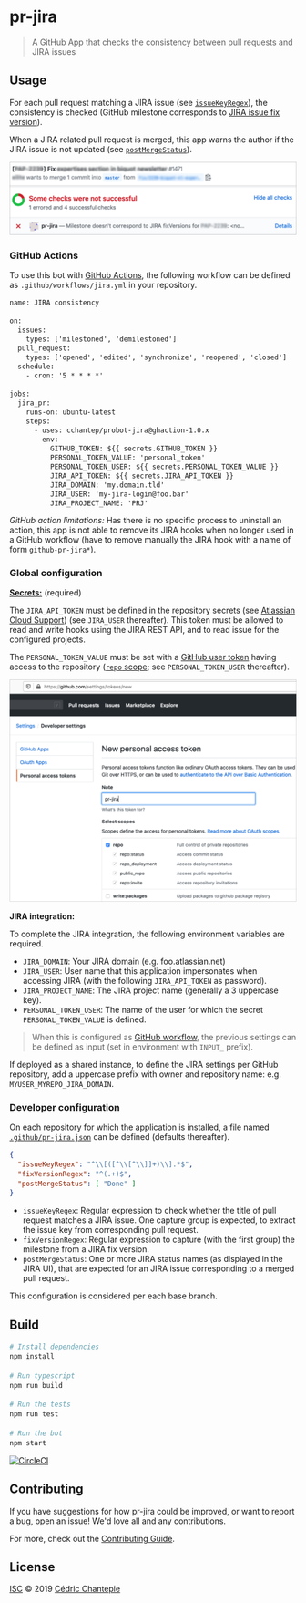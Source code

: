 # pr-jira

> A GitHub App that checks the consistency between pull requests and JIRA issues

## Usage

For each pull request matching a JIRA issue (see [`issueKeyRegex`](#developer-configuration)), the consistency is checked (GitHub milestone corresponds to [JIRA issue fix version](https://www.atlassian.com/agile/tutorials/versions)).

When a JIRA related pull request is merged, this app warns the author if the JIRA issue is not updated (see [`postMergeStatus`](#developer-configuration)).

![Usage](./docs/usage.png)

### GitHub Actions

To use this bot with [GitHub Actions](https://github.com/features/actions), the following workflow can be defined as `.github/workflows/jira.yml` in your repository.

```
name: JIRA consistency

on: 
  issues:
    types: ['milestoned', 'demilestoned']
  pull_request:
    types: ['opened', 'edited', 'synchronize', 'reopened', 'closed']
  schedule:
    - cron: '5 * * * *'

jobs:
  jira_pr:
    runs-on: ubuntu-latest
    steps:
      - uses: cchantep/probot-jira@ghaction-1.0.x
        env:
          GITHUB_TOKEN: ${{ secrets.GITHUB_TOKEN }}
          PERSONAL_TOKEN_VALUE: 'personal_token'
          PERSONAL_TOKEN_USER: ${{ secrets.PERSONAL_TOKEN_VALUE }}
          JIRA_API_TOKEN: ${{ secrets.JIRA_API_TOKEN }}
          JIRA_DOMAIN: 'my.domain.tld'
          JIRA_USER: 'my-jira-login@foo.bar'
          JIRA_PROJECT_NAME: 'PRJ'
```

*GitHub action limitations:* Has there is no specific process to uninstall an action, this app is not able to remove its JIRA hooks when no longer used in a GitHub workflow (have to remove manually the JIRA hook with a name of form `github-pr-jira*`).

### Global configuration

[**Secrets:**](https://help.github.com/en/articles/virtual-environments-for-github-actions#creating-and-using-secrets-encrypted-variables) (required)

The `JIRA_API_TOKEN` must be defined in the repository secrets (see [Atlassian Cloud Support](https://confluence.atlassian.com/cloud/api-tokens-938839638.html)) (see `JIRA_USER` thereafter).
This token must be allowed to read and write hooks using the JIRA REST API, and to read issue for the configured projects.

The `PERSONAL_TOKEN_VALUE` must be set with a [GitHub user token](https://help.github.com/en/articles/creating-a-personal-access-token-for-the-command-line) having access to the repository ([`repo` scope](https://developer.github.com/apps/building-oauth-apps/understanding-scopes-for-oauth-apps/#available-scopes); see `PERSONAL_TOKEN_USER` thereafter).

![Personal token](./docs/personal-token.png)

**JIRA integration:**

To complete the JIRA integration, the following environment variables are required.

- `JIRA_DOMAIN`: Your JIRA domain (e.g. foo.atlassian.net)
- `JIRA_USER`: User name that this application impersonates when accessing JIRA (with the following `JIRA_API_TOKEN` as password).
- `JIRA_PROJECT_NAME`: The JIRA project name (generally a 3 uppercase key).
- `PERSONAL_TOKEN_USER`: The name of the user for which the secret `PERSONAL_TOKEN_VALUE` is defined.

> When this is configured as [GitHub workflow](#github-actions), the previous settings can be defined as input (set in environment with `INPUT_` prefix).

If deployed as a shared instance, to define the JIRA settings per GitHub repository, add a uppercase prefix with owner and repository name: e.g. `MYUSER_MYREPO_JIRA_DOMAIN`.

### Developer configuration

On each repository for which the application is installed, a file named [`.github/pr-jira.json`](./src/resources/pr-jira.json) can be defined (defaults thereafter).

```json
{
  "issueKeyRegex": "^\\[([^\\[^\\]]+)\\].*$",
  "fixVersionRegex": "^(.+)$",
  "postMergeStatus": [ "Done" ]
}
```

- `issueKeyRegex`: Regular expression to check whether the title of pull request matches a JIRA issue. One capture group is expected, to extract the issue key from corresponding pull request.
- `fixVersionRegex`: Regular expression to capture (with the first group) the milestone from a JIRA fix version.
- `postMergeStatus`: One or more JIRA status names (as displayed in the JIRA UI), that are expected for an JIRA issue corresponding to a merged pull request.

This configuration is considered per each base branch. 

## Build

```sh
# Install dependencies
npm install

# Run typescript
npm run build

# Run the tests
npm run test

# Run the bot
npm start
```

[![CircleCI](https://circleci.com/gh/cchantep/probot-jira.svg?style=svg)](https://circleci.com/gh/cchantep/probot-jira)

## Contributing

If you have suggestions for how pr-jira could be improved, or want to report a bug, open an issue! We'd love all and any contributions.

For more, check out the [Contributing Guide](CONTRIBUTING.md).

## License

[ISC](LICENSE) © 2019 [Cédric Chantepie](https://github.org/cchantep)
